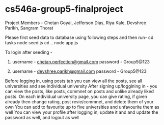 # cs546a-group5-finalproject
Project Members - Chetan Goyal, Jefferson Dias, Riya Kale, Devshree Parikh, Sangram Thorat

Please first seed data to database using following steps and then run-
cd tasks
node seed.js
cd ..
node app.js

To login after seeding -

1.  username - chetan.perfection@gmail.com
    password - Group5@123

2.  username - devshree.parikh@gmail.com
    password - Group5@123

Before logging in, using posts tab you can view all the posts, see all universities and see individual university
After signing up/loggining in - you can view the posts, like posts, commnet on posts and unlike already liked posts.
On each individual university page, you can give rating, if given already then change rating, post revie/commnet, and delete them of your own
You can add to favourite up to five universities and unfavourite them as well
You can view your profile after logging in, update it and and update the password as well, and logout as well

